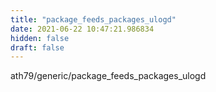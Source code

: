 ```yaml
---
title: "package_feeds_packages_ulogd"
date: 2021-06-22 10:47:21.986834
hidden: false
draft: false
---
```


ath79/generic/package_feeds_packages_ulogd

